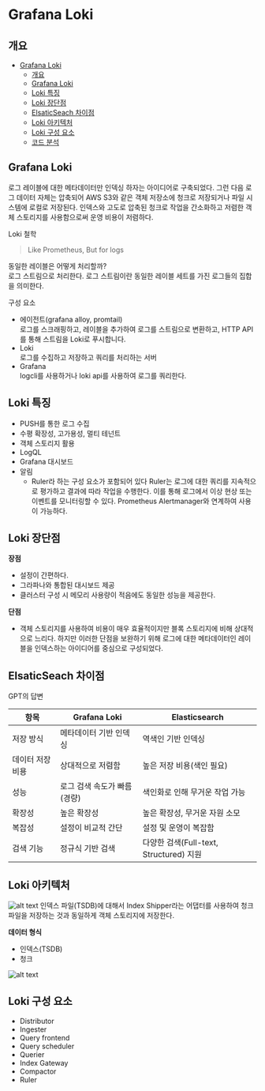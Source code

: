 # Grafana Loki
## 개요
- [Grafana Loki](#grafana-loki)
  - [개요](#개요)
  - [Grafana Loki](#grafana-loki-1)
  - [Loki 특징](#loki-특징)
  - [Loki 장단점](#loki-장단점)
  - [ElsaticSeach 차이점](#elsaticseach-차이점)
  - [Loki 아키텍처](#loki-아키텍처)
  - [Loki 구성 요소](#loki-구성-요소)
  - [코드 분석](#코드-분석)

## Grafana Loki
로그 레이블에 대한 메타데이터만 인덱싱 하자는 아이디어로 구축되었다. 그런 다음 로그 데이터 자체는 압축되어 AWS S3와 같은 객체 저장소에 청크로 저장되거나 파일 시스템에 로컬로 저장된다. 인덱스와 고도로 압축된 청크로 작업을 간소화하고 저렴한 객체 스토리지를 사용함으로써 운영 비용이 저렴하다.

Loki 철학
> Like Prometheus, But for logs

동일한 레이블은 어떻게 처리할까?  
로그 스트림으로 처리한다. 로그 스트림이란 동일한 레이블 세트를 가진 로그들의 집합을 의미한다. 

구성 요소
- 에이전트(grafana alloy, promtail)  
로그를 스크래핑하고, 레이블을 추가하여 로그를 스트림으로 변환하고, HTTP API를 통해 스트림을 Loki로 푸시합니다.
- Loki   
로그를 수집하고 저장하고 쿼리를 처리하는 서버
- Grafana  
logcli를 사용하거나 loki api를 사용하여 로그를 쿼리한다.

## Loki 특징
- PUSH를 통한 로그 수집
- 수평 확장성, 고가용성, 멀티 테넌트
- 객체 스토리지 활용
- LogQL
- Grafana 대시보드 
- 알림 
  - Ruler라 하는 구성 요소가 포함되어 있다 Ruler는 로그에 대한 쿼리를 지속적으로 평가하고 결과에 따라 작업을 수행한다. 이를 통해 로그에서 이상 현상 또는 이벤트를 모니터링할 수 있다. Prometheus Alertmanager와 연계하여 사용이 가능하다.  

## Loki 장단점
**장점**  
- 설정이 간편하다. 
- 그라파나와 통합된 대시보드 제공
- 클러스터 구성 시 메모리 사용량이 적음에도 동일한 성능을 제공한다. 

**단점**
- 객체 스토리지를 사용하여 비용이 매우 효율적이지만 블록 스토리지에 비해 상대적으로 느리다. 하지만 이러한 단점을 보완하기 위해 로그에 대한 메타데이터인 레이블을 인덱스하는 아이디어를 중심으로 구성되었다.

## ElsaticSeach 차이점
GPT의 답변

| 항목 | Grafana Loki | Elasticsearch |
|------|-------------|--------------|
| 저장 방식 | 메타데이터 기반 인덱싱 | 역색인 기반 인덱싱 |
| 데이터 저장 비용 | 상대적으로 저렴함 | 높은 저장 비용(색인 필요) |
| 성능 | 로그 검색 속도가 빠름 (경량) | 색인화로 인해 무거운 작업 가능 |
| 확장성 | 높은 확장성 | 높은 확장성, 무거운 자원 소모 |
| 복잡성 | 설정이 비교적 간단 | 설정 및 운영이 복잡함 |
| 검색 기능 | 정규식 기반 검색 | 다양한 검색(Full-text, Structured) 지원 |

## Loki 아키텍처 
![alt text](https://grafana.com/docs/loki/latest/get-started/loki_architecture_components.svg)
인덱스 파일(TSDB)에 대해서 Index Shipper라는 어댑터를 사용하여 청크 파일을 저장하는 것과 동일하게 객체 스토리지에 저장한다.

**데이터 형식**
- 인덱스(TSDB)
- 청크  

![alt text](https://grafana.com/docs/loki/latest/get-started/chunks_diagram.png)


## Loki 구성 요소
- Distributor
- Ingester
- Query frontend
- Query scheduler
- Querier
- Index Gateway
- Compactor
- Ruler
